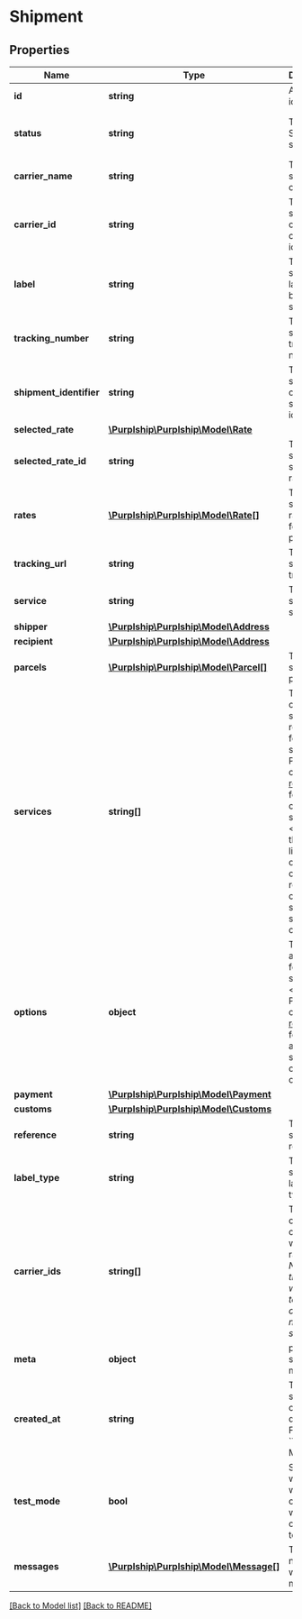 # Shipment

## Properties
Name | Type | Description | Notes
------------ | ------------- | ------------- | -------------
**id** | **string** | A unique identifier | [optional] 
**status** | **string** | The current Shipment status | [optional] [default to 'created']
**carrier_name** | **string** | The shipment carrier | [optional] 
**carrier_id** | **string** | The shipment carrier configured identifier | [optional] 
**label** | **string** | The shipment label in base64 string | [optional] 
**tracking_number** | **string** | The shipment tracking number | [optional] 
**shipment_identifier** | **string** | The shipment carrier system identifier | [optional] 
**selected_rate** | [**\Purplship\Purplship\Model\Rate**](Rate.md) |  | [optional] 
**selected_rate_id** | **string** | The shipment selected rate. | [optional] 
**rates** | [**\Purplship\Purplship\Model\Rate[]**](Rate.md) | The list for shipment rates fetched previously | [optional] 
**tracking_url** | **string** | The shipment tracking url | [optional] 
**service** | **string** | The selected service | [optional] 
**shipper** | [**\Purplship\Purplship\Model\Address**](Address.md) |  | 
**recipient** | [**\Purplship\Purplship\Model\Address**](Address.md) |  | 
**parcels** | [**\Purplship\Purplship\Model\Parcel[]**](Parcel.md) | The shipment&#x27;s parcels | 
**services** | **string[]** | The carriers services requested for the shipment.  Please consult [the reference](#operation/references) for specific carriers services.&lt;br/&gt; Note that this is a list because on a Multi-carrier rate request you could specify a service per carrier. | [optional] 
**options** | **object** | The options available for the shipment.&lt;br/&gt; Please consult [the reference](#operation/references) for additional specific carriers options. | [optional] 
**payment** | [**\Purplship\Purplship\Model\Payment**](Payment.md) |  | [optional] 
**customs** | [**\Purplship\Purplship\Model\Customs**](Customs.md) |  | [optional] 
**reference** | **string** | The shipment reference | [optional] 
**label_type** | **string** | The shipment label file type. | [optional] 
**carrier_ids** | **string[]** | The list of configured carriers you wish to get rates from.  *Note that the request will be sent to all carriers in nothing is specified* | [optional] 
**meta** | **object** | provider specific metadata | [optional] 
**created_at** | **string** | The shipment creation date  Date Format: &#x60;YYYY-MM-DD&#x60; | 
**test_mode** | **bool** | Specified whether it was created with a carrier in test mode | 
**messages** | [**\Purplship\Purplship\Model\Message[]**](Message.md) | The list of note or warning messages | [optional] 

[[Back to Model list]](../../README.md#documentation-for-models) [[Back to README]](../../README.md)

